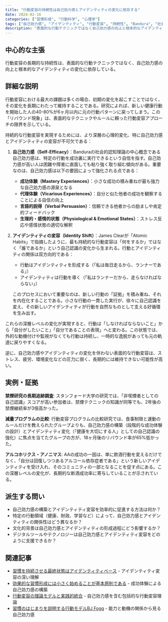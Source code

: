 ```yaml
---
title: "行動変容の持続性は自己効力感とアイデンティティの変化に依存する"
date: 2024-02-16
categories: ["習慣形成", "行動科学", "心理学"]
tags: ["自己効力感", "アイデンティティ", "行動変容", "持続性", "Bandura", "社会的認知理論", "James Clear"]
description: "表面的な行動テクニックではなく自己効力感の向上と根本的なアイデンティティの変化が長期的な行動変容の持続性を決定"
---
```


## 中心的な主張

行動変容の長期的な持続性は、表面的な行動テクニックではなく、自己効力感の向上と根本的なアイデンティティの変化に依存している。

## 詳細な説明

行動変容における最大の課題は多くの場合、初期の変化を起こすことではなく、その変化を長期にわたって維持することである。研究によれば、新しい健康行動を開始した人の40-80%が6ヶ月以内に元の行動パターンに戻ってしまう。この「リバウンド現象」は、表面的なテクニックやルールに頼った行動変容アプローチの限界を示している。

持続的な行動変容を実現するためには、より深層の心理的変化、特に自己効力感とアイデンティティの変容が不可欠である：

1. **自己効力感（Self-Efficacy）**：Banduraの社会的認知理論の中心概念である自己効力感は、特定の行動を成功裏に実行できるという自信を指す。自己効力感が高い人は困難や障害に直面しても粘り強く取り組む傾向がある。重要なのは、自己効力感は以下の要因によって強化される点である：

   - **成功体験（Mastery Experiences）**：小さな成功の積み重ねが最も強力な自己効力感の源泉となる
   - **代理体験（Vicarious Experiences）**：自分と似た他者の成功を観察することによる自信の向上
   - **言語的説得（Verbal Persuasion）**：信頼できる他者からの励ましや肯定的フィードバック
   - **生理的・感情的状態（Physiological & Emotional States）**：ストレス反応や感情状態の適切な解釈

2. **アイデンティティの変容（Identity Shift）**：James Clearが「Atomic Habits」で指摘したように、最も持続的な行動変容は「何をするか」ではなく「誰であるか」という自己認識の変化から生まれる。行動とアイデンティティの関係は双方向的である：

   - 行動はアイデンティティを形成する（「私は毎日走るから、ランナーである」）
   - アイデンティティは行動を導く（「私はランナーだから、走らなければならない」）

   このプロセスにおいて重要なのは、新しい行動の「証拠」を積み重ね、それを内在化することである。小さな行動の一貫した実行が、徐々に自己認識を変え、その新しいアイデンティティが行動を自然なものとして支える好循環を生み出す。

これらの深層レベルの変化が実現すると、行動は「しなければならないこと」から「自分がしたいこと」「自分であることの表現」へと変わる。この状態では、外的な動機付けや監視がなくても行動は持続し、一時的な逸脱があっても元の軌道に戻りやすくなる。

逆に、自己効力感やアイデンティティの変化を伴わない表面的な行動変容は、ストレス、疲労、環境変化などの圧力に弱く、長期的には維持できない可能性が高い。

## 実例・証拠

**禁煙研究の長期追跡調査**: スタンフォード大学の研究では、「非喫煙者としての自己認識」スコアが高い参加者は、禁煙テクニックの知識が同等でも、2年後の禁煙継続率が3倍高かった。

**減量プログラムの比較**: 行動変容プログラムの比較研究では、食事制限と運動のルールだけを教えられたグループよりも、自己効力感の構築（段階的な成功体験の設計）とアイデンティティ変化（「健康を大切にする人」としての自己認識の強化）に焦点を当てたグループの方が、18ヶ月後のリバウンド率が65%低かった。

**アルコホリクス・アノニマス**: AAの成功の一因は、単に飲酒行動を変えるだけでなく、「自分は回復しつつあるアルコール依存症者である」という新しいアイデンティティを受け入れ、そのコミュニティの一部となることを促す点にある。この深層レベルの変化が、長期的な断酒成功率に寄与していることが示されている。

## 派生する問い

- 自己効力感の構築とアイデンティティ変容を効率的に促進する方法は何か？
- 特定の行動領域（健康、財政、学習など）によって、自己効力感とアイデンティティの関係性はどう異なるか？
- 文化的背景は自己効力感とアイデンティティの形成過程にどう影響するか？
- デジタルツールやテクノロジーは自己効力感とアイデンティティ変容をどのように支援できるか？

## 関連記事

- [習慣を持続させる最終状態はアイデンティティベース](/blog/2022-10-12-identity-based-habits/) - アイデンティティ変容の深い理解
- [効果的な習慣形成には小さく始めることが基本原則である](/blog/2022-02-15-small-habits-principle/) - 成功体験による自己効力感の構築
- [行動変容の理論モデルと実践的統合](/blog/2024-05-30-behavior-change-models/) - 自己効力感を含む包括的な行動変容理論
- [習慣のはじまりを説明する行動モデルBJ Fogg](/blog/2023-11-22-bj-fogg-behavior-model/) - 能力と動機の関係から見る自己効力感